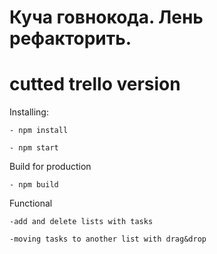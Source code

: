 # Куча говнокода. Лень рефакторить.
# cutted trello version
Installing: 

    - npm install
    
    - npm start
    
Build for production

    - npm build

Functional

    -add and delete lists with tasks
    
    -moving tasks to another list with drag&drop
